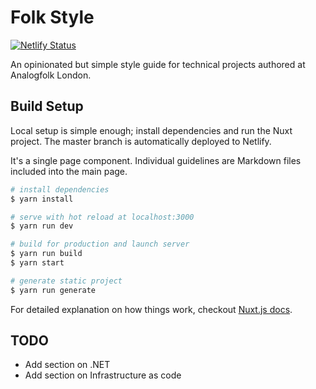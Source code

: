 # Folk Style

[![Netlify Status](https://api.netlify.com/api/v1/badges/f5c90e22-b264-499b-beb0-8257a35883b3/deploy-status)](https://app.netlify.com/sites/hardcore-blackwell-d77203/deploys)

An opinionated but simple style guide for technical projects authored at
Analogfolk London.

## Build Setup

Local setup is simple enough; install dependencies and run the Nuxt project. The master branch is automatically deployed to Netlify.

It's a single page component. Individual guidelines are Markdown files included into the main page.

``` bash
# install dependencies
$ yarn install

# serve with hot reload at localhost:3000
$ yarn run dev

# build for production and launch server
$ yarn run build
$ yarn start

# generate static project
$ yarn run generate
```

For detailed explanation on how things work, checkout [Nuxt.js docs](https://nuxtjs.org).

## TODO

- Add section on .NET
- Add section on Infrastructure as code

